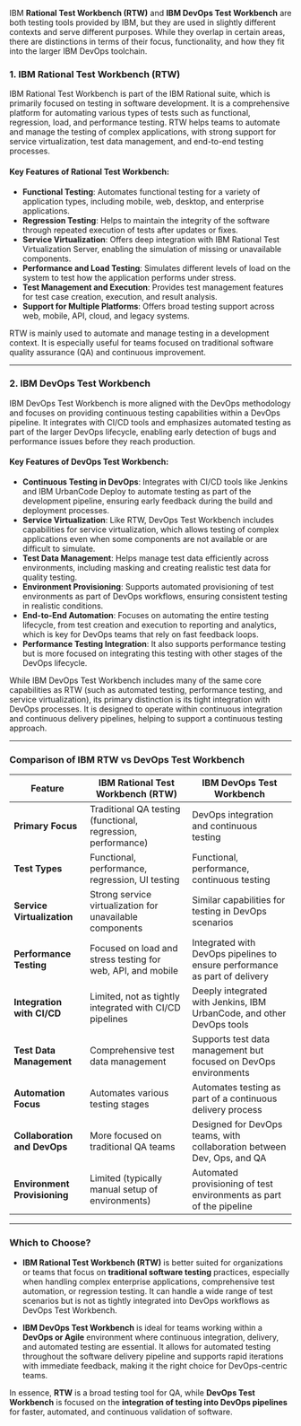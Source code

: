 IBM **Rational Test Workbench (RTW)** and **IBM DevOps Test Workbench** are both testing tools provided by IBM, but they are used in slightly different contexts and serve different purposes. While they overlap in certain areas, there are distinctions in terms of their focus, functionality, and how they fit into the larger IBM DevOps toolchain.

### 1. **IBM Rational Test Workbench (RTW)**
IBM Rational Test Workbench is part of the IBM Rational suite, which is primarily focused on testing in software development. It is a comprehensive platform for automating various types of tests such as functional, regression, load, and performance testing. RTW helps teams to automate and manage the testing of complex applications, with strong support for service virtualization, test data management, and end-to-end testing processes.

#### Key Features of Rational Test Workbench:
- **Functional Testing**: Automates functional testing for a variety of application types, including mobile, web, desktop, and enterprise applications.
- **Regression Testing**: Helps to maintain the integrity of the software through repeated execution of tests after updates or fixes.
- **Service Virtualization**: Offers deep integration with IBM Rational Test Virtualization Server, enabling the simulation of missing or unavailable components.
- **Performance and Load Testing**: Simulates different levels of load on the system to test how the application performs under stress.
- **Test Management and Execution**: Provides test management features for test case creation, execution, and result analysis.
- **Support for Multiple Platforms**: Offers broad testing support across web, mobile, API, cloud, and legacy systems.

RTW is mainly used to automate and manage testing in a development context. It is especially useful for teams focused on traditional software quality assurance (QA) and continuous improvement.

---

### 2. **IBM DevOps Test Workbench**
IBM DevOps Test Workbench is more aligned with the DevOps methodology and focuses on providing continuous testing capabilities within a DevOps pipeline. It integrates with CI/CD tools and emphasizes automated testing as part of the larger DevOps lifecycle, enabling early detection of bugs and performance issues before they reach production.

#### Key Features of DevOps Test Workbench:
- **Continuous Testing in DevOps**: Integrates with CI/CD tools like Jenkins and IBM UrbanCode Deploy to automate testing as part of the development pipeline, ensuring early feedback during the build and deployment processes.
- **Service Virtualization**: Like RTW, DevOps Test Workbench includes capabilities for service virtualization, which allows testing of complex applications even when some components are not available or are difficult to simulate.
- **Test Data Management**: Helps manage test data efficiently across environments, including masking and creating realistic test data for quality testing.
- **Environment Provisioning**: Supports automated provisioning of test environments as part of DevOps workflows, ensuring consistent testing in realistic conditions.
- **End-to-End Automation**: Focuses on automating the entire testing lifecycle, from test creation and execution to reporting and analytics, which is key for DevOps teams that rely on fast feedback loops.
- **Performance Testing Integration**: It also supports performance testing but is more focused on integrating this testing with other stages of the DevOps lifecycle.

While IBM DevOps Test Workbench includes many of the same core capabilities as RTW (such as automated testing, performance testing, and service virtualization), its primary distinction is its tight integration with DevOps processes. It is designed to operate within continuous integration and continuous delivery pipelines, helping to support a continuous testing approach.

---

### **Comparison of IBM RTW vs DevOps Test Workbench**

| **Feature**                 | **IBM Rational Test Workbench (RTW)** | **IBM DevOps Test Workbench**    |
|-----------------------------|--------------------------------------|----------------------------------|
| **Primary Focus**            | Traditional QA testing (functional, regression, performance) | DevOps integration and continuous testing |
| **Test Types**               | Functional, performance, regression, UI testing | Functional, performance, continuous testing |
| **Service Virtualization**   | Strong service virtualization for unavailable components | Similar capabilities for testing in DevOps scenarios |
| **Performance Testing**      | Focused on load and stress testing for web, API, and mobile | Integrated with DevOps pipelines to ensure performance as part of delivery |
| **Integration with CI/CD**   | Limited, not as tightly integrated with CI/CD pipelines | Deeply integrated with Jenkins, IBM UrbanCode, and other DevOps tools |
| **Test Data Management**     | Comprehensive test data management | Supports test data management but focused on DevOps environments |
| **Automation Focus**         | Automates various testing stages | Automates testing as part of a continuous delivery process |
| **Collaboration and DevOps** | More focused on traditional QA teams | Designed for DevOps teams, with collaboration between Dev, Ops, and QA |
| **Environment Provisioning** | Limited (typically manual setup of environments) | Automated provisioning of test environments as part of the pipeline |

---

### **Which to Choose?**

- **IBM Rational Test Workbench (RTW)** is better suited for organizations or teams that focus on **traditional software testing** practices, especially when handling complex enterprise applications, comprehensive test automation, or regression testing. It can handle a wide range of test scenarios but is not as tightly integrated into DevOps workflows as DevOps Test Workbench.

- **IBM DevOps Test Workbench** is ideal for teams working within a **DevOps or Agile** environment where continuous integration, delivery, and automated testing are essential. It allows for automated testing throughout the software delivery pipeline and supports rapid iterations with immediate feedback, making it the right choice for DevOps-centric teams.

In essence, **RTW** is a broad testing tool for QA, while **DevOps Test Workbench** is focused on the **integration of testing into DevOps pipelines** for faster, automated, and continuous validation of software.